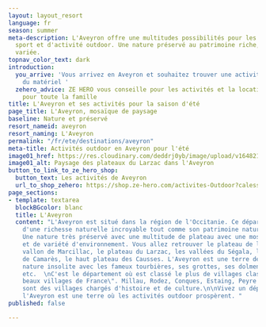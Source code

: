 ```yaml
---
layout: layout_resort
language: fr
season: summer
meta-description: L'Aveyron offre une multitudes possibilités pour les amateurs de
  sport et d'activité outdoor. Une nature préservé au patrimoine riche, naturel et
  variée.
topnav_color_text: dark
introduction:
  you_arrive: 'Vous arrivez en Aveyron et souhaitez trouver une activité ou louer
    du matériel '
  zehero_advice: ZE HERO vous conseille pour les activités et la location des équipements
    pour toute la famille
title: L'Aveyron et ses activités pour la saison d'été
page_title: L'Aveyron, mosaïque de paysage
baseline: Nature et préservé
resort_nameid: aveyron
resort_naming: L'Aveyron
permalink: "/fr/ete/destinations/aveyron"
meta-title: Activités outdoor en Aveyron pour l'été
image01_href: https://res.cloudinary.com/deddrj0yb/image/upload/v1648216441/website/resorts/Aveyron/sebastien-le-derout-aj-On_6TwoI-unsplash.jpg
image01_alt: Paysage des plateaux du Larzac dans l'Aveyron
button_to_link_to_ze_hero_shop:
  button_text: Les activités de Aveyron
  url_to_shop_zehero: https://shop.ze-hero.com/activites-Outdoor?calessonstype=all&catypegenderlistsummer=all&calessonsactivitytype=Surf&start-date=
page_sections:
- template: textarea
  blockBGcolor: blanc
  title: L'Aveyron
  content: "L'Aveyron est situé dans la région de l'Occitanie. Ce département est
    d'une richesse naturelle incroyable tout comme son patrimoine naturel et culturel.
    Une nature très préservé avec une multitude de plateau avec une mosaïque de couleurs
    et de variété d'environnement. Vous allez retrouver le plateau de l'Aubrac, le
    vallon de Marcillac, le plateau du Larzac, les vallées du Ségala, les terres rouges
    de Camarès, le haut plateau des Causses. L'Aveyron est une terre de trésor, d'une
    nature insolite avec les fameux tourbières, ses grottes, ses dolmens et menhirs,
    etc.  \nC'est le département où est classé le plus de villages classés \"Plus
    beaux villages de France\". Millau, Rodez, Conques, Estaing, Peyre et bien d'autres
    sont des villages chargés d'histoire et de culture.\n\nVivez un dépaysement total,
    l'Aveyron est une terre où les activités outdoor prospèrent. "
published: false

---
```


